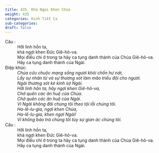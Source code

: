 ```yaml
---
title: 435. Khá Ngợi Khen Chúa
weight: 435
categories: Kinh Tiết Ca
sub-categories: 
draft: false
---
```

<dl><dt>Câu :</dt><dd data-verse="1">Hỡi linh hồn ta, <br/>khá ngợi khen Đức Giê-hô-va. <br/>Mọi điều chi ở trong ta hãy ca tụng danh thánh của Chúa Giê-hô-va. <br/>Hãy ca tụng danh thánh của Ngài. </dd><dt>Điệp khúc:</dt><dd data-chorus="1"><em>Chúa cứu chuộc mạng sống ngươi khỏi chốn hư nát, <br/>Lấy sự nhân từ và sự thương xót làm mão triều đội cho ngươi. <br/>Ngài thương xót kẻ kính sợ Ngài. <br/>Hỡi linh hồn ta, hãy ngợi khen Giê-hô-va, <br/>Chớ quên các ân huệ của Chúa. <br/>Chớ quên các ân huệ của Ngài. <br/>Vì Ngài không đãi chúng tôi theo tội lỗi chúng tôi. <br/>Ha-lê-lu-gia, ngợi khen Chúa, <br/>Ha-lê-lu-gia, khen ngợi Ngài! <br/>Vì không báo trả chúng tôi tùy sự gian ác chúng tôi. </em></dd><dt>Câu :</dt><dd data-verse="1">Hỡi linh hồn ta, <br/>khá ngợi khen Đức Giê-hô-va. <br/>Mọi điều chi ở trong ta hãy ca tụng danh thánh của Chúa Giê-hô-va. <br/>Hãy ca tụng danh thánh của Ngài. </dd></dl>